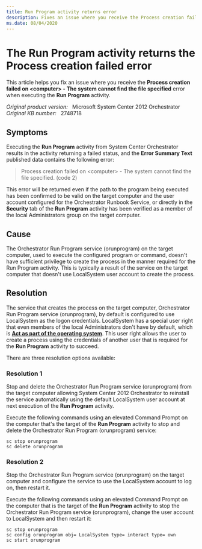 ```yaml
---
title: Run Program activity returns error
description: Fixes an issue where you receive the Process creation failed - The system cannot find the file specified error when executing the Run Program activity.
ms.date: 08/04/2020
---
```

# The Run Program activity returns the Process creation failed error

This article helps you fix an issue where you receive the **Process creation failed on \<computer> - The system cannot find the file specified** error when executing the **Run Program** activity.

_Original product version:_ &nbsp; Microsoft System Center 2012 Orchestrator  
_Original KB number:_ &nbsp; 2748718

## Symptoms

Executing the **Run Program** activity from System Center Orchestrator results in the activity returning a failed status, and the **Error Summary Text** published data contains the following error:

> Process creation failed on \<computer> - The system cannot find the file specified. (code 2)  

This error will be returned even if the path to the program being executed has been confirmed to be valid on the target computer and the user account configured for the Orchestrator Runbook Service, or directly in the **Security** tab of the **Run Program** activity has been verified as a member of the local Administrators group on the target computer.

## Cause

The Orchestrator Run Program service (orunprogram) on the target computer, used to execute the configured program or command, doesn't have sufficient privilege to create the process in the manner required for the Run Program activity. This is typically a result of the service on the target computer that doesn't use LocalSystem user account to create the process.

## Resolution

The service that creates the process on the target computer, Orchestrator Run Program service (orunprogram), by default is configured to use LocalSystem as the logon credentials. LocalSystem has a special user right that even members of the local Administrators don't have by default, which is **[Act as part of the operating system](/previous-versions/windows/it-pro/windows-2000-server/cc976442(v=technet.10)?redirectedfrom=MSDN)**. This user right allows the user to create a process using the credentials of another user that is required for the **Run Program** activity to succeed.

There are three resolution options available:

### Resolution 1

Stop and delete the Orchestrator Run Program service (orunprogram) from the target computer allowing System Center 2012 Orchestrator to reinstall the service automatically using the default LocalSystem user account at next execution of the **Run Program** activity.

Execute the following commands using an elevated Command Prompt on the computer that's the target of the **Run Program** activity to stop and delete the Orchestrator Run Program (orunprogram) service:

```console
sc stop orunprogram
sc delete orunprogram
```

### Resolution 2

Stop the Orchestrator Run Program service (orunprogram) on the target computer and configure the service to use the LocalSystem account to log on, then restart it.

Execute the following commands using an elevated Command Prompt on the computer that is the target of the **Run Program** activity to stop the Orchestrator Run Program service (orunprogram), change the user account to LocalSystem and then restart it:

```console
sc stop orunprogram
sc config orunprogram obj= LocalSystem type= interact type= own
sc start orunprogram
```
